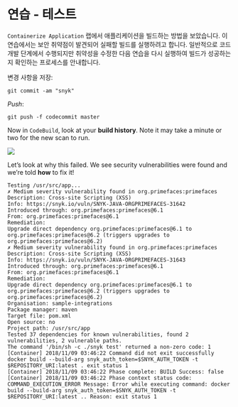 # 연습 - 테스트

`Containerize Application` 랩에서 애플리케이션을 빌드하는 방법을 보았습니다. 이 연습에서는 보안 취약점이 발견되어 실패할 빌드를 실행하려고 합니다. 일반적으로 코드 개발 단계에서 수행되지만 취약성을 수정한 다음 연습을 다시 실행하여 빌드가 성공하는지 확인하는 프로세스를 안내합니다.

변경 사항을 저장:

```
git commit -am "snyk"
```

_Push_:

```
git push -f codecommit master
```

Now in `CodeBuild`, look at your **build history**. Note it may take a minute or two for the new scan to run.

![](https://partner-workshop-assets.s3.us-east-2.amazonaws.com/snyk\_4\_build.png)

Let’s look at why this failed. We see security vulnerabilities were found and we’re told **how** to fix it!

```
Testing /usr/src/app...
✗ Medium severity vulnerability found in org.primefaces:primefaces
Description: Cross-site Scripting (XSS)
Info: https://snyk.io/vuln/SNYK-JAVA-ORGPRIMEFACES-31642
Introduced through: org.primefaces:primefaces@6.1
From: org.primefaces:primefaces@6.1
Remediation:
Upgrade direct dependency org.primefaces:primefaces@6.1 to org.primefaces:primefaces@6.2 (triggers upgrades to org.primefaces:primefaces@6.2)
✗ Medium severity vulnerability found in org.primefaces:primefaces
Description: Cross-site Scripting (XSS)
Info: https://snyk.io/vuln/SNYK-JAVA-ORGPRIMEFACES-31643
Introduced through: org.primefaces:primefaces@6.1
From: org.primefaces:primefaces@6.1
Remediation:
Upgrade direct dependency org.primefaces:primefaces@6.1 to org.primefaces:primefaces@6.2 (triggers upgrades to org.primefaces:primefaces@6.2)
Organisation: sample-integrations
Package manager: maven
Target file: pom.xml
Open source: no
Project path: /usr/src/app
Tested 37 dependencies for known vulnerabilities, found 2 vulnerabilities, 2 vulnerable paths.
The command '/bin/sh -c ./snyk test' returned a non-zero code: 1
[Container] 2018/11/09 03:46:22 Command did not exit successfully docker build --build-arg snyk_auth_token=$SNYK_AUTH_TOKEN -t $REPOSITORY_URI:latest . exit status 1
[Container] 2018/11/09 03:46:22 Phase complete: BUILD Success: false
[Container] 2018/11/09 03:46:22 Phase context status code: COMMAND_EXECUTION_ERROR Message: Error while executing command: docker build --build-arg snyk_auth_token=$SNYK_AUTH_TOKEN -t $REPOSITORY_URI:latest .. Reason: exit status 1
```
